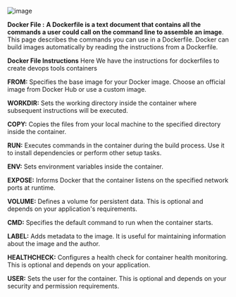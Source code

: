 ![image](https://github.com/Loki-1/Dockerfiles/assets/134843197/f226b0a2-aebd-464c-b70f-43722e0ddba7)


**Docker File :**
     **A Dockerfile is a text document that contains all the commands a user could call on the command line to assemble an image**. This page describes the commands you can use in a Dockerfile.
     Docker can build images automatically by reading the instructions from a Dockerfile. 

**Docker File Instructions**
Here We have the instructions for dockerfiles to create devops tools containers

**FROM:** Specifies the base image for your Docker image. Choose an official image from Docker Hub or use a custom image.

**WORKDIR:** Sets the working directory inside the container where subsequent instructions will be executed.

**COPY:** Copies the files from your local machine to the specified directory inside the container.

**RUN:** Executes commands in the container during the build process. Use it to install dependencies or perform other setup tasks.

**ENV:** Sets environment variables inside the container.

**EXPOSE:** Informs Docker that the container listens on the specified network ports at runtime.

**VOLUME:** Defines a volume for persistent data. This is optional and depends on your application's requirements.

**CMD:** Specifies the default command to run when the container starts.

**LABEL:** Adds metadata to the image. It is useful for maintaining information about the image and the author.

**HEALTHCHECK:** Configures a health check for container health monitoring. This is optional and depends on your application.

**USER:** Sets the user for the container. This is optional and depends on your security and permission requirements.




